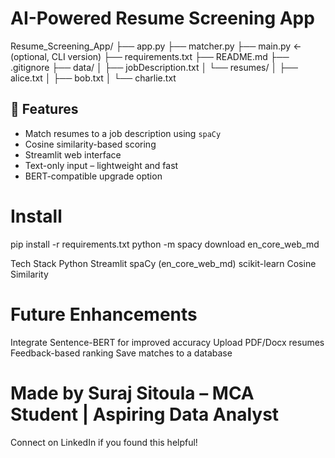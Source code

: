 # AI-Powered Resume Screening App

Resume_Screening_App/
├── app.py
├── matcher.py
├── main.py                    ← (optional, CLI version)
├── requirements.txt
├── README.md
├── .gitignore
├── data/
│   ├── jobDescription.txt
│   └── resumes/
│       ├── alice.txt
│       ├── bob.txt
│       └── charlie.txt


## 📌 Features

- Match resumes to a job description using `spaCy`
- Cosine similarity-based scoring
- Streamlit web interface
- Text-only input – lightweight and fast
- BERT-compatible upgrade option

# Install
pip install -r requirements.txt
python -m spacy download en_core_web_md

Tech Stack
Python
Streamlit
spaCy (en_core_web_md)
scikit-learn
Cosine Similarity

# Future Enhancements
Integrate Sentence-BERT for improved accuracy
Upload PDF/Docx resumes
Feedback-based ranking
Save matches to a database

# Made by Suraj Sitoula – MCA Student | Aspiring Data Analyst
Connect on LinkedIn if you found this helpful!

